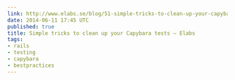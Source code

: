 ```yaml
---
link: http://www.elabs.se/blog/51-simple-tricks-to-clean-up-your-capybara-tests
date: 2014-06-11 17:45 UTC
published: true
title: Simple tricks to clean up your Capybara tests — Elabs
tags:
- rails
- testing
- capybara
- bestpractices
---
```



